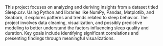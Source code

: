 This project focuses on analyzing and deriving insights from a dataset titled Sleep.csv. Using Python and libraries like NumPy, Pandas, Matplotlib, and Seaborn, it explores patterns and trends related to sleep behavior. The project involves data cleaning, visualization, and possibly predictive modeling to better understand the factors influencing sleep quality and duration. Key goals include identifying significant correlations and presenting findings through meaningful visualizations.
